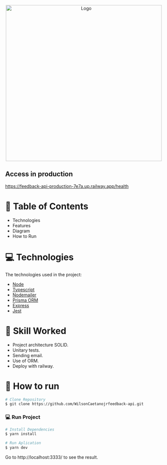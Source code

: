 <p align="center">
   <img src="https://imgur.com/yEQEgWD.png" alt="Logo" width="500"/>
</p>

## Access in production
https://feedback-api-production-7e7a.up.railway.app/health

# :pushpin: Table of Contents

* Technologies
* Features
* Diagram
* How to Run

# :computer: Technologies
The technologies used in the project:

* [Node](https://nodejs.org/)      
* [Typescript](https://www.typescriptlang.org/)            
* [Nodemailer](https://nodemailer.com/about/)      
* [Prisma ORM](https://www.prisma.io/)      
* [Express](https://expressjs.com/pt-br/)    
* [Jest](https://jestjs.io/)      

# :rocket: Skill Worked

* Project architecture SOLID.
* Unitary tests.
* Sending email.
* Use of ORM.
* Deploy with railway.

# :construction_worker: How to run
```bash
# Clone Repository
$ git clone https://github.com/WilsonCaetanojrfeedback-api.git
```

### 💻 Run Project

```bash
# Install Dependencies
$ yarn install

# Run Aplication
$ yarn dev
```
Go to http://localhost:3333/ to see the result.
